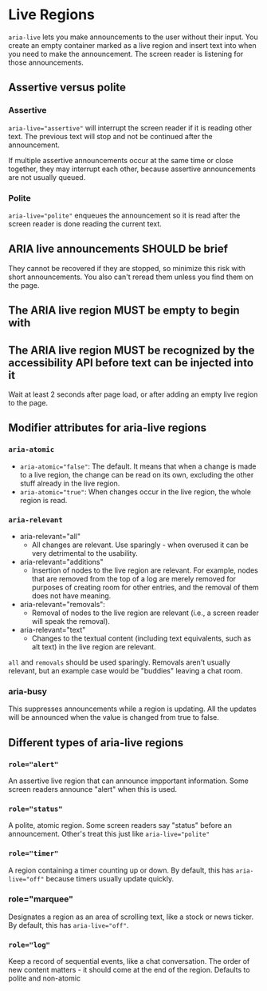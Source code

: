 # Live Regions

`aria-live` lets you make announcements to the user without their input. You create an empty container marked as a live region and insert text into when you need to make the announcement. The screen reader is listening for those announcements.

## Assertive versus polite

### Assertive

`aria-live="assertive"` will interrupt the screen reader if it is reading other text. The previous text will stop and not be continued after the announcement.

If multiple assertive announcements occur at the same time or close together, they may interrupt each other, because assertive announcements are not usually queued.

### Polite

`aria-live="polite"` enqueues the announcement so it is read after the screen reader is done reading the current text.

## ARIA live announcements SHOULD be brief

They cannot be recovered if they are stopped, so minimize this risk with short announcements. You also can't reread them unless you find them on the page.

## The ARIA live region MUST be empty to begin with

## The ARIA live region MUST be recognized by the accessibility API before text can be injected into it

Wait at least 2 seconds after page load, or after adding an empty live region to the page.

## Modifier attributes for aria-live regions

### `aria-atomic`

- `aria-atomic="false"`: The default. It means that when a change is made to a live region, the change can be read on its own, excluding the other stuff already in the live region.
- `aria-atomic="true"`: When changes occur in the live region, the whole region is read.

### `aria-relevant`

- aria-relevant="all"
  - All changes are relevant. Use sparingly - when overused it can be very detrimental to the usability.
- aria-relevant="additions"
  - Insertion of nodes to the live region are relevant. For example, nodes that are removed from the top of a log are merely removed for purposes of creating room for other entries, and the removal of them does not have meaning.
- aria-relevant="removals":
  - Removal of nodes to the live region are relevant (i.e., a screen reader will speak the removal).
- aria-relevant="text"
  - Changes to the textual content (including text equivalents, such as alt text) in the live region are relevant.

`all` and `removals` should be used sparingly. Removals aren't usually relevant, but an example case would be "buddies" leaving a chat room.

### aria-busy

This suppresses announcements while a region is updating. All the updates will be announced when the value is changed from true to false.

## Different types of aria-live regions

### `role="alert"`

An assertive live region that can announce impportant information. Some screen readers announce "alert" when this is used.

### `role="status"`

A polite, atomic region. Some screen readers say "status" before an announcement. Other's treat this just like `aria-live="polite"`

### `role="timer"`

A region containing a timer counting up or down. By default, this has `aria-live="off"` because timers usually update quickly.

### role="marquee"

Designates a region as an area of scrolling text, like a stock or news ticker. By default, this has `aria-live="off"`.

### `role="log"`

Keep a record of sequential events, like a chat conversation. The order of new content matters - it should come at the end of the region. Defaults to polite and non-atomic